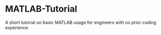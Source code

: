 # MATLAB-Tutorial
A short tutorial on basic MATLAB usage for engineers with no prior coding experience.

